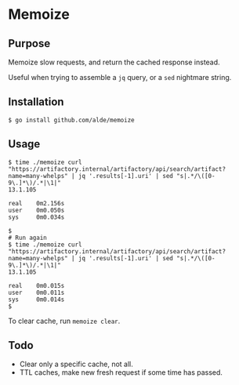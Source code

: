 # Memoize

## Purpose
Memoize slow requests, and return the cached response instead.

Useful when trying to assemble a `jq` query, or a `sed` nightmare string.

## Installation

```
$ go install github.com/alde/memoize
```

## Usage
```
$ time ./memoize curl "https://artifactory.internal/artifactory/api/search/artifact?name=many-whelps" | jq '.results[-1].uri' | sed "s|.*/\([0-9\.]*\)/.*|\1|"
13.1.105

real    0m2.156s
user    0m0.050s
sys     0m0.034s

$
# Run again
$ time ./memoize curl "https://artifactory.internal/artifactory/api/search/artifact?name=many-whelps" | jq '.results[-1].uri' | sed "s|.*/\([0-9\.]*\)/.*|\1|"
13.1.105

real    0m0.015s
user    0m0.011s
sys     0m0.014s
$
```

To clear cache, run `memoize clear`.

## Todo
* Clear only a specific cache, not all.
* TTL caches, make new fresh request if some time has passed.

